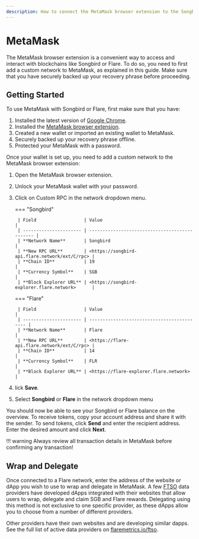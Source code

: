 ```yaml
---
description: How to connect the MetaMask browser extension to the Songbird or Flare networks
---
```


# MetaMask

The MetaMask browser extension is a convenient way to access and interact with blockchains like Songbird or Flare.
To do so, you need to first add a custom network to MetaMask, as explained in this guide.
Make sure that you have securely backed up your recovery phrase before proceeding.

## Getting Started

To use MetaMask with Songbird or Flare, first make sure that you have:

1. Installed the latest version of [Google Chrome](https://www.google.com/chrome/).
2. Installed the [MetaMask browser extension](https://metamask.io/download.html).
3. Created a new wallet or imported an existing wallet to MetaMask.
4. Securely backed up your recovery phrase offline.
5. Protected your MetaMask with a password.

Once your wallet is set up, you need to add a custom network to the MetaMask browser extension:

1. Open the MetaMask browser extension.
2. Unlock your MetaMask wallet with your password.
3. Click on Custom RPC in the network dropdown menu.

    === "Songbird"

        | Field                  | Value                                          |
        | ---------------------- | ---------------------------------------------- |
        | **Network Name**       | Songbird                                       |
        | **New RPC URL**        | <https://songbird-api.flare.network/ext/C/rpc> |
        | **Chain ID**           | 19                                             |
        | **Currency Symbol**    | SGB                                            |
        | **Block Explorer URL** | <https://songbird-explorer.flare.network>      |

    === "Flare"

        | Field                  | Value                                       |
        | ---------------------- | ------------------------------------------- |
        | **Network Name**       | Flare                                       |
        | **New RPC URL**        | <https://flare-api.flare.network/ext/C/rpc> |
        | **Chain ID**           | 14                                          |
        | **Currency Symbol**    | FLR                                         |
        | **Block Explorer URL** | <https://flare-explorer.flare.network>      |

4. lick **Save**.
5. Select **Songbird** or **Flare** in the network dropdown menu

You should now be able to see your Songbird or Flare balance on the overview.
To receive tokens, copy your account address and share it with the sender.
To send tokens, click **Send** and enter the recipient address.
Enter the desired amount and click **Next**.

!!! warning
    Always review all transaction details in MetaMask before confirming any transaction!

## Wrap and Delegate

Once connected to a Flare network, enter the address of the website or dApp you wish to use to wrap and delegate in MetaMask.
A few [FTSO](glossary.md#ftso) data providers have developed dApps integrated with their websites that allow users to wrap, delegate and claim SGB and Flare rewards.
Delegating using this method is not exclusive to one specific provider, as these dApps allow you to choose from a number of different providers.

Other providers have their own websites and are developing similar dapps.
See the full list of active data providers on [flaremetrics.io/ftso](https://flaremetrics.io/ftso).
